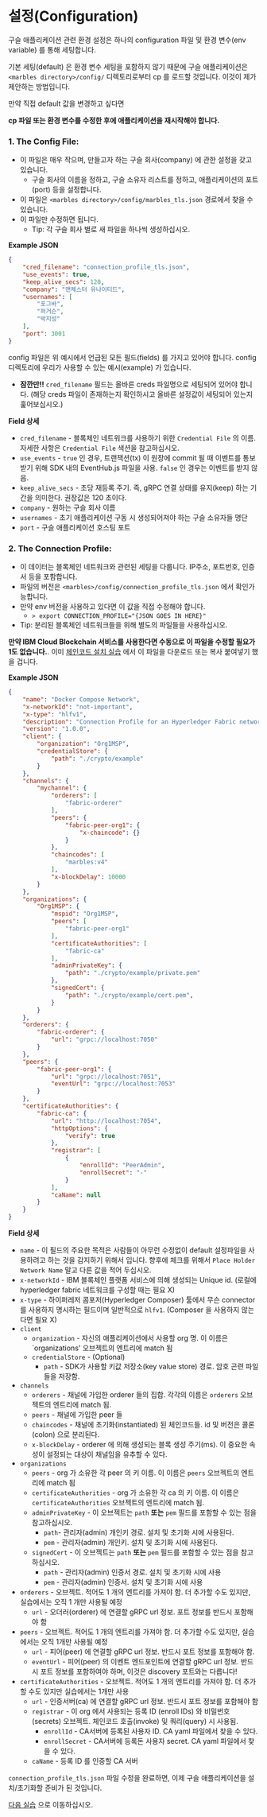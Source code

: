 # 설정(Configuration)

구슬 애플리케이션 관련 환경 설정은 하나의 configuration 파일 및 환경 변수(env variable) 를 통해 세팅합니다.

기본 세팅(default) 은 환경 변수 세팅을 포함하지 않기 때문에 구슬 애플리케이션은 `<marbles directory>/config/` 디렉토리로부터 cp 를 로드할 것입니다.
이것이 제가 제안하는 방법입니다.

만약 직접 default 값을 변경하고 싶다면

**cp 파일 또는 환경 변수를 수정한 후에 애플리케이션을 재시작해야 합니다.**

### 1. The Config File:

- 이 파일은 매우 작으며, 만들고자 하는 구슬 회사(company) 에 관한 설정을 갖고 있습니다.
	- 구슬 회사의 이름을 정하고, 구슬 소유자 리스트를 정하고, 애플리케이션의 포트(port) 등을 설정합니다.
- 이 파일은 `<marbles directory>/config/marbles_tls.json` 경로에서 찾을 수 있습니다.
- 이 파일만 수정하면 됩니다.
	- Tip: 각 구슬 회사 별로 새 파일을 하나씩 생성하십시오.

**Example JSON**

```json
{
    "cred_filename": "connection_profile_tls.json",
    "use_events": true,
    "keep_alive_secs": 120,
    "company": "맨체스터 유나이티드",
    "usernames": [
        "포그바",
        "퍼거슨",
        "박지성"
    ],
    "port": 3001
}
```

config 파일은 위 예시에서 언급된 모든 필드(fields) 를 가지고 있어야 합니다.
config 디렉토리에 우리가 사용할 수 있는 예시(example) 가 있습니다.
- **잠깐만!!** `cred_filename` 필드는 올바른 creds 파일명으로 세팅되어 있어야 합니다. (해당 creds 파일이 존재하는지 확인하시고 올바른 설정값이 세팅되어 있는지 훑어보십시오.)


**Field 상세**

- `cred_filename` - 블록체인 네트워크를 사용하기 위한 `Credential File` 의 이름. 자세한 사항은 `Credential File` 색션을 참고하십시오.
- `use_events` - `true` 인 경우, 트랜잭션(tx) 이 원장에 commit 될 때 이벤트를 통보받기 위해 SDK 내의 EventHub.js 파일을 사용. `false` 인 경우는 이벤트를 받지 않음.
- `keep_alive_secs` - 초당 재등록 주기. 즉, gRPC 연결 상태를 유지(keep) 하는 기간을 의미한다. 권장값은 120 초이다.
- `company` - 원하는 구슬 회사 이름
- `usernames` - 초기 애플리케이션 구동 시 생성되어져야 하는 구슬 소유자들 명단
- `port` - 구슬 애플리케이션 호스팅 포트

### 2. The Connection Profile:

- 이 데이터는 블록체인 네트워크와 관련된 세팅을 다룹니다. IP주소, 포트번호, 인증서 등을 포함합니다.
- 파일의 버전은 `<marbles>/config/connection_profile_tls.json` 에서 확인가능합니다.
- 만약 env 버전을 사용하고 있다면 이 값을 직접 수정해야 합니다.
	- `> export CONNECTION_PROFILE="{JSON GOES IN HERE}"`
- Tip: 분리된 블록체인 네트워크들을 위해 별도의 파일들을 사용하십시오.

**만약 IBM Cloud Blockchain 서비스를 사용한다면 수동으로 이 파일을 수정할 필요가 1도 없습니다.**.
이미 [체인코드 설치 실습](./install_chaincode.md) 에서 이 파일을 다운로드 또는 복사 붙여넣기 했을 겁니다.

**Example JSON**

```json
{
	"name": "Docker Compose Network",
	"x-networkId": "not-important",
	"x-type": "hlfv1",
	"description": "Connection Profile for an Hyperledger Fabric network on a local machine",
	"version": "1.0.0",
	"client": {
		"organization": "Org1MSP",
		"credentialStore": {
			"path": "./crypto/example"
		}
	},
	"channels": {
		"mychannel": {
			"orderers": [
				"fabric-orderer"
			],
			"peers": {
				"fabric-peer-org1": {
					"x-chaincode": {}
				}
			},
			"chaincodes": [
				"marbles:v4"
			],
			"x-blockDelay": 10000
		}
	},
	"organizations": {
		"Org1MSP": {
			"mspid": "Org1MSP",
			"peers": [
				"fabric-peer-org1"
			],
			"certificateAuthorities": [
				"fabric-ca"
			],
			"adminPrivateKey": {
				"path": "./crypto/example/private.pem"
			},
			"signedCert": {
				"path": "./crypto/example/cert.pem",
			}
		}
	},
	"orderers": {
		"fabric-orderer": {
			"url": "grpc://localhost:7050"
		}
	},
	"peers": {
		"fabric-peer-org1": {
			"url": "grpc://localhost:7051",
			"eventUrl": "grpc://localhost:7053"
		}
	},
	"certificateAuthorities": {
		"fabric-ca": {
			"url": "http://localhost:7054",
			"httpOptions": {
				"verify": true
			},
			"registrar": [
				{
					"enrollId": "PeerAdmin",
					"enrollSecret": "-"
				}
			],
			"caName": null
		}
	}
}
```

**Field 상세**

- `name` - 이 필드의 주요한 목적은 사람들이 아무런 수정없이 default 설정파일을 사용하려고 하는 것을 감지하기 위해서 입니다. 향후에 체크를 위해서 `Place Holder Network Name` 말고 다른 값을 적어 두십시오.
- `x-networkId` - IBM 블록체인 플랫폼 서비스에 의해 생성되는 Unique id. (로컬에 hyperledger fabric 네트워크를 구성할 때는 필요 X)
- `x-type` - 하이퍼레저 콤포저(Hyperledger Composer) 툴에서 무슨 connector 를 사용하지 명시하는 필드이며 일반적으로 `hlfv1`. (Composer 을 사용하지 않는다면 필요 X)
- `client`
	- `organization` - 자신의 애플리케이션에서 사용할 org 명. 이 이름은 `organizations' 오브젝트의 엔트리에 match 됨
	- `credentialStore` - (Optional)
		- `path` - SDK가 사용할 키값 저장소(key value store) 경로. 암호 곤련 파일들을 저장함.
- `channels`
	- `orderers` - 채널에 가입한 orderer 들의 집합. 각각의 이름은 `orderers` 오브젝트의 엔트리에 match 됨.
	- `peers` - 채널에 가입한 peer 들
	- `chaincodes` - 채널에 초기화(instantiated) 된 체인코드들. id 및 버전은 콜론(colon) 으로 분리된다.
	- `x-blockDelay` - orderer 에 의해 생성되는 블록 생성 주기(ms). 이 중요한 속성이 설정되는 대상이 채널임을 유추할 수 있다.
- `organizations`
	- `peers` - org 가 소유한 각 peer 의 키 이름. 이 이름은 `peers` 오브젝트의 엔트리에 match 됨
	- `certificateAuthorities` - org 가 소유한 각 ca 의 키 이름. 이 이름은 `certificateAuthorities` 오브젝트의 엔트리에 match 됨.
	- `adminPrivateKey` - 이 오브젝트는 `path` **또는** `pem` 필드를 포함할 수 있는 점을 참고하십시오.
		- `path`- 관리자(admin) 개인키 경로. 설치 및 초기화 시에 사용된다.
		- `pem` - 관리자(admin) 개인키. 설치 및 초기화 시에 사용된다.
	- `signedCert` - 이 오브젝트는 `path` **또는** `pem` 필드를 포함할 수 있는 점을 참고하십시오.
		- `path` - 관리자(admin) 인증서 경로. 설치 및 초기화 시에 사용
		- `pem` - 관리자(admin) 인증서. 설치 및 초기화 시에 사용
- `orderers` - 오브젝트. 적어도 1 개의 엔트리를 가져야 함. 더 추가할 수도 있지만, 실습에서는 오직 1 개만 사용될 예정
	- `url` - 오더러(orderer) 에 연결할 gRPC url 정보. 포트 정보를 반드시 포함해야 함
- `peers` - 오브젝트. 적어도 1 개의 엔트리를 가져야 함. 더 추가할 수도 있지만, 실습에서는 오직 1개만 사용될 예정
	- `url` - 피어(peer) 에 연결할 gRPC url 정보. 반드시 포트 정보를 포함해야 함.
	- `eventUrl` - 피어(peer) 의 이벤트 엔드포인트에 연결할 gRPC url 정보. 반드시 포트 정보를 포함하여야 하며, 이것은 discovery 포트와는 다릅니다!
- `certificateAuthorities` - 오브젝트. 적어도 1 개의 엔트리를 가져야 함. 더 추가할 수도 있지만 실습에서는 1개만 사용
	- `url` - 인증서버(ca) 에 연결할 gRPC url 정보. 반드시 포트 정보를 포함해야 함
	- `registrar` - 이 org 에서 사용되는 등록 ID (enroll IDs) 와 비밀번호(secrets) 오브젝트. 체인코드 호출(invoke) 및 쿼리(query) 시 사용됨.
		- `enrollId` - CA서버에 등록된 사용자 ID. CA yaml 파일에서 찾을 수 있다.
		- `enrollSecret` - CA서버에 등록돈 사용자 secret. CA yaml 파일에서 찾을 수 있다.
	- `caName` - 등록 ID 를 인증할 CA 서버

`connection_profile_tls.json` 파일 수정을 완료하면, 이제 구슬 애플리케이션을 설치/초기화할 준비가 된 것입니다.

[다음 실습](../README.md#installchaincode) 으로 이동하십시오.
